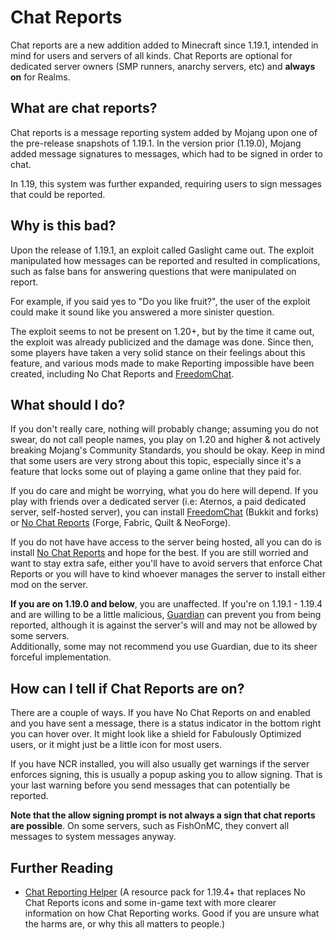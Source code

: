 # Chat Reports
Chat reports are a new addition added to Minecraft since 1.19.1, intended in mind for users and servers of all kinds. Chat Reports are optional for dedicated server owners (SMP runners, anarchy servers, etc) and **always on** for Realms.

## What are chat reports?

Chat reports is a message reporting system added by Mojang upon one of the pre-release snapshots of 1.19.1. In the version prior (1.19.0), Mojang added message signatures to messages, which had to be signed in order to chat.

In 1.19, this system was further expanded, requiring users to sign messages that could be reported.

## Why is this bad?
<!-- TODO: rework this? -->
Upon the release of 1.19.1, an exploit called Gaslight came out. The exploit manipulated how messages can be reported and resulted in complications, such as false bans for answering questions that were manipulated on report.

For example, if you said yes to "Do you like fruit?", the user of the exploit could make it sound like you answered a more sinister question.

The exploit seems to not be present on 1.20+, but by the time it came out, the exploit was already publicized and the damage was done. Since then, some players have taken a very solid stance on their feelings about this feature, and various mods made to make Reporting impossible have been created, including No Chat Reports and [FreedomChat](https://modrinth.com/plugin/freedomchat).

## What should I do?
If you don't really care, nothing will probably change; assuming you do not swear, do not call people names, you play on 1.20 and higher & not actively breaking Mojang's Community Standards, you should be okay. Keep in mind that some users are very strong about this topic, especially since it's a feature that locks some out of playing a game online that they paid for.

If you do care and might be worrying, what you do here will depend. If you play with friends over a dedicated server (i.e: Aternos, a paid dedicated server, self-hosted server), you can install [FreedomChat](https://modrinth.com/plugin/freedomchat) (Bukkit and forks) or [No Chat Reports](https://modrinth.com/mod/no-chat-reports) (Forge, Fabric, Quilt & NeoForge).

If you do not have have access to the server being hosted, all you can do is install [No Chat Reports](https://modrinth.com/mod/no-chat-reports) and hope for the best. If you are still worried and want to stay extra safe, either you'll have to avoid servers that enforce Chat Reports or you will have to kind whoever manages the server to install either mod on the server.

**If you are on 1.19.0 and below**, you are unaffected. If you're on 1.19.1 - 1.19.4 and are willing to be a little malicious, [Guardian](https://github.com/nodusclient/guardian) can prevent you from being reported, although it is against the server's will and may not be allowed by some servers.  
Additionally, some may not recommend you use Guardian, due to its sheer forceful implementation.

## How can I tell if Chat Reports are on?
There are a couple of ways. If you have No Chat Reports on and enabled and you have sent a message, there is a status indicator in the bottom right you can hover over. It might look like a shield for Fabulously Optimized users, or it might just be a little icon for most users.

If you have NCR installed, you will also usually get warnings if the server enforces signing, this is usually a popup asking you to allow signing. That is your last warning before you send messages that can potentially be reported.

**Note that the allow signing prompt is not always a sign that chat reports are possible**. On some servers, such as FishOnMC, they convert all messages to system messages anyway.


## Further Reading
<!-- TODO: find more neutral resources -->

- [Chat Reporting Helper](https://modrinth.com/resourcepack/chat-reporting-helper) (A resource pack for 1.19.4+ that replaces No Chat Reports icons and some in-game text with more clearer information on how Chat Reporting works. Good if you are unsure what the harms are, or why this all matters to people.)